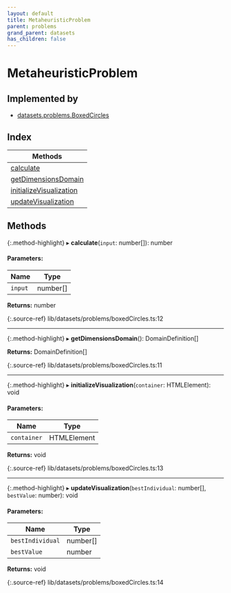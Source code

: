 ```yaml
---
layout: default
title: MetaheuristicProblem
parent: problems
grand_parent: datasets
has_children: false
---
```


# MetaheuristicProblem

## Implemented by

* [datasets.problems.BoxedCircles](../../classes/datasets_problems_boxedcircles)

## Index

| Methods |
|-----------|
| [calculate](#calculate) |
| [getDimensionsDomain](#getdimensionsdomain) |
| [initializeVisualization](#initializevisualization) |
| [updateVisualization](#updatevisualization) |

## Methods

{:.method-highlight}
▸ **calculate**(`input`: number[]): number

#### Parameters:

Name | Type |
------ | ------ |
`input` | number[] |

**Returns:** number

{:.source-ref}
lib/datasets/problems/boxedCircles.ts:12

___

{:.method-highlight}
▸ **getDimensionsDomain**(): DomainDefinition[]

**Returns:** DomainDefinition[]

{:.source-ref}
lib/datasets/problems/boxedCircles.ts:11

___

{:.method-highlight}
▸ **initializeVisualization**(`container`: HTMLElement): void

#### Parameters:

Name | Type |
------ | ------ |
`container` | HTMLElement |

**Returns:** void

{:.source-ref}
lib/datasets/problems/boxedCircles.ts:13

___

{:.method-highlight}
▸ **updateVisualization**(`bestIndividual`: number[], `bestValue`: number): void

#### Parameters:

Name | Type |
------ | ------ |
`bestIndividual` | number[] |
`bestValue` | number |

**Returns:** void

{:.source-ref}
lib/datasets/problems/boxedCircles.ts:14
